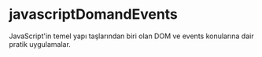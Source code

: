# javascriptDomandEvents
 JavaScript'in temel yapı taşlarından biri olan DOM ve events konularına dair pratik uygulamalar.
